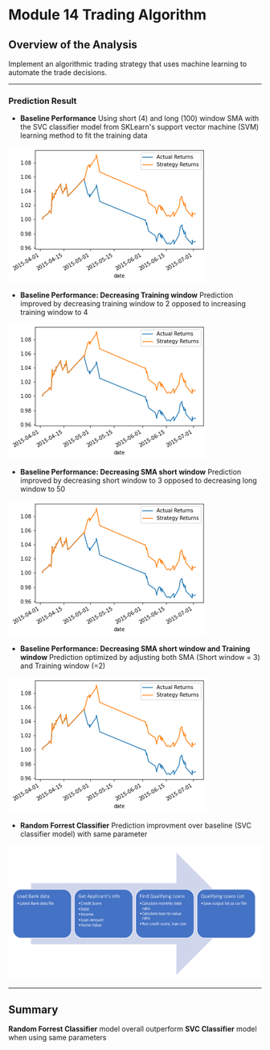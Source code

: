 # Module 14 Trading Algorithm

## Overview of the Analysis

Implement an algorithmic trading strategy that uses machine learning to automate the trade decisions.

-------

### Prediction Result

* **Baseline Performance**
Using short (4) and long (100) window SMA with the SVC classifier model from SKLearn's support vector machine (SVM) learning method to fit the training data

![markdown_image](https://github.com/JuneB2021/-Module-14-Challenge/blob/main/Plot/Baseline%20Performance.png)

* **Baseline Performance: Decreasing Training window**
Prediction improved by decreasing training window to 2 opposed to increasing training window to 4

![markdown_image](https://github.com/JuneB2021/-Module-14-Challenge/blob/main/Plot/Baseline%20Performance.png)

* **Baseline Performance: Decreasing SMA short window**
Prediction improved by decreasing short window to 3 opposed to decreasing long window to 50

![markdown_image](https://github.com/JuneB2021/-Module-14-Challenge/blob/main/Plot/Baseline%20Performance.png)

* **Baseline Performance: Decreasing SMA short window and Training window**
Prediction optimized by adjusting both SMA (Short window = 3) and Training window (=2)

![markdown_image](https://github.com/JuneB2021/-Module-14-Challenge/blob/main/Plot/Baseline%20Performance.png)

* **Random Forrest Classifier**
Prediction improvment over baseline (SVC classifier model) with same parameter

![markdown_image](https://github.com/JuneB2021/Module-2-Challenge/blob/main/markdown_image/Process.png)

-------

## Summary

**Random Forrest Classifier** model overall outperform **SVC Classifier** model when using same parameters
